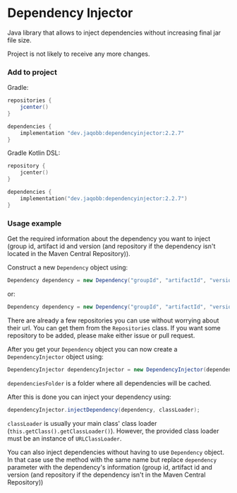 Dependency Injector
=========

Java library that allows to inject dependencies without increasing final jar file size.

Project is not likely to receive any more changes.

### Add to project

Gradle:

```groovy
repositories {
	jcenter()
}

dependencies {
	implementation "dev.jaqobb:dependencyinjector:2.2.7"
}
```

Gradle Kotlin DSL:

```kotlin
repository {
	jcenter()
}

dependencies {
	implementation("dev.jaqobb:dependencyinjector:2.2.7")
}
```

### Usage example

Get the required information about the dependency you want to inject (group id, artifact id and version (and repository if the dependency isn't located in the Maven Central Repository)).

Construct a new `Dependency` object using:

```java
Dependency dependency = new Dependency("groupId", "artifactId", "version");
```

or:

```java
Dependency dependency = new Dependency("groupId", "artifactId", "version", "repositoryUrl");
```

There are already a few repositories you can use without worrying about their url. You can get them from the `Repositories` class. If you want some repository to be added, please make either issue or pull request.

After you get your `Dependency` object you can now create a `DependencyInjector` object using:

```java
DependencyInjector dependencyInjector = new DependencyInjector(dependenciesFolder);
```

`dependenciesFolder` is a folder where all dependencies will be cached.

After this is done you can inject your dependency using:

```java
dependencyInjector.injectDependency(dependency, classLoader);
```

`classLoader` is usually your main class' class loader (`this.getClass().getClassLoader()`). However, the provided class loader must be an instance of `URLClassLoader`.

You can also inject dependencies without having to use `Dependency` object. In that case use the method with the same name but replace `dependency` parameter with the dependency's information (group id, artifact id and version (and repository if the dependency isn't in the Maven Central Repository))
